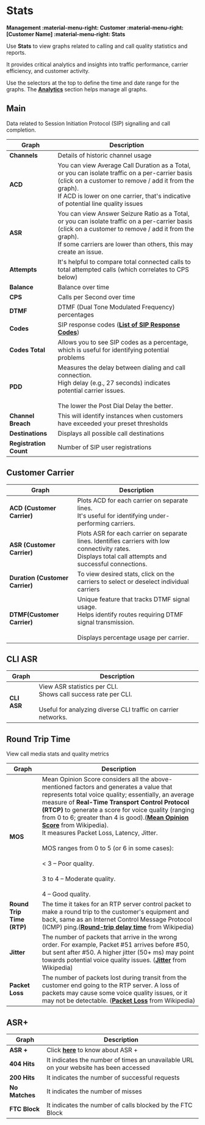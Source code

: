 # Stats

**Management :material-menu-right: Customer :material-menu-right: [Customer Name] :material-menu-right: Stats**

Use **Stats** to view graphs related to calling and call quality statistics and reports.

It provides critical analytics and insights into traffic performance, carrier efficiency, and customer activity.

Use the selectors at the top to define the time and date range for the graphs. The [**Analytics**](https://docs.connexcs.com/developers/analytics/) section helps manage all graphs.

## Main

Data related to Session Initiation Protocol (SIP) signalling and call completion.  

| **Graph**| **Description**|
|----------|----------------|
| **Channels**| Details of historic channel usage|
| **ACD**| You can view Average Call Duration as a Total, or you can isolate traffic on a per-carrier basis (click on a customer to remove / add it from the graph).<br>If ACD is lower on one carrier, that's indicative of potential line quality issues</br>|
| **ASR**| You can view Answer Seizure Ratio as a Total, or you can isolate traffic on a per-carrier basis (click on a customer to remove / add it from the graph).<br>If some carriers are lower than others, this may create an issue.</br>|
| **Attempts**| It's helpful to compare total connected calls to total attempted calls (which correlates to CPS below)|
| **Balance**| Balance over time|
| **CPS**| Calls per Second over time|
| **DTMF**| DTMF (Dual Tone Modulated Frequency) percentages|
| **Codes**| SIP response codes ([**List of SIP Response Codes**](https://en.wikipedia.org/wiki/List_of_SIP_response_codes))|
| **Codes Total**| Allows you to see SIP codes as a percentage, which is useful for identifying potential problems|
| **PDD**| Measures the delay between dialing and call connection.<br>High delay (e.g., 27 seconds) indicates potential carrier issues.</br><br>The lower the Post Dial Delay the better.</br>|
| **Channel Breach**| This will identify instances when customers have exceeded your preset thresholds|
| **Destinations**| Displays all possible call destinations|
|**Registration Count**|Number of SIP user registrations|

## Customer Carrier

| **Graph**| **Description**|
|----------|----------------|
| **ACD (Customer Carrier)**| Plots ACD for each carrier on separate lines.<br>It's useful for identifying under-performing carriers.</br>|
| **ASR (Customer Carrier)**| Plots ASR for each carrier on separate lines. Identifies carriers with low connectivity rates.<br>Displays total call attempts and successful connections.</br>|
| **Duration (Customer Carrier)** | To view desired stats, click on the carriers to select or deselect individual carriers|
| **DTMF(Customer Carrier)**| Unique feature that tracks DTMF signal usage.<br>Helps identify routes requiring DTMF signal transmission.</br><br>Displays percentage usage per carrier.</br>|

## CLI ASR

| **Graph**| **Description**|
|----------|----------------|
| **CLI ASR**| View ASR statistics per CLI.<br>Shows call success rate per CLI.</br><br>Useful for analyzing diverse CLI traffic on carrier networks.</br>|

## Round Trip Time

View call media stats and quality metrics

| **Graph**| **Description**|
|----------|----------------|
| **MOS**| Mean Opinion Score considers all the above-mentioned factors and generates a value that represents total voice quality; essentially, an average measure of **Real-Time Transport Control Protocol (RTCP)** to generate a score for voice quality (ranging from 0 to 6; greater than 4 is good).([**Mean Opinion Score**](https://en.wikipedia.org/wiki/Mean_opinion_score) from Wikipedia). <br>It measures Packet Loss, Latency, Jitter.</br><br>MOS ranges from 0 to 5 (or 6 in some cases):</br><br>< 3 – Poor quality.</br><br>3 to 4 – Moderate quality.</br><br>4 – Good quality.</br>|
| **Round Trip Time (RTP)** | The time it takes for an RTP server control packet to make a round trip to the customer's equipment and back, same as an Internet Control Message Protocol (ICMP) ping.([**Round-trip delay time**](https://en.wikipedia.org/wiki/Round-trip_delay_time) from Wikipedia)|
| **Jitter** | The number of packets that arrive in the wrong order. For example, Packet #51 arrives before #50, but sent after #50. A higher jitter (50+ ms) may point towards potential voice quality issues. ([**Jitter**](https://en.wikipedia.org/wiki/Jitter) from Wikipedia)|
| **Packet Loss**| The number of packets lost during transit from the customer end going to the RTP server. A loss of packets may cause some voice quality issues, or it may not be detectable. ([**Packet Loss**](https://en.wikipedia.org/wiki/Packet_loss) from Wikipedia)|

## ASR+

| **Graph**| **Description**|
|----------|----------------|
|**ASR +**| Click [**here**](https://docs.connexcs.com/customer/routing/#answer-seizure-ratio-plus-details) to know about ASR + |
|**404 Hits**|It indicates the number of times an unavailable URL on your website has been accessed|
|**200 Hits**|It indicates the number of successful requests|
|**No Matches**|It indicates the number of misses|
|**FTC Block**| It indicates the number of calls blocked by the FTC Block|
